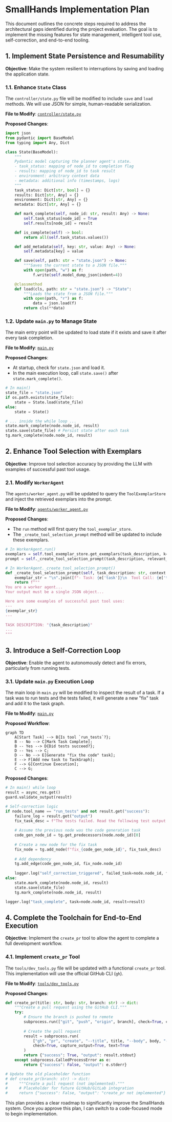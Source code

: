 # SmallHands Implementation Plan

This document outlines the concrete steps required to address the architectural gaps identified during the project evaluation. The goal is to implement the missing features for state management, intelligent tool use, self-correction, and end-to-end tooling.

## 1. Implement State Persistence and Resumability

**Objective**: Make the system resilient to interruptions by saving and loading the application state.

### 1.1. Enhance `State` Class

The `controller/state.py` file will be modified to include `save` and `load` methods. We will use JSON for simple, human-readable serialization.

**File to Modify**: [`controller/state.py`](controller/state.py)

**Proposed Changes**:
```python
import json
from pydantic import BaseModel
from typing import Any, Dict

class State(BaseModel):
    """
    Pydantic model capturing the planner agent's state.
    - task_status: mapping of node_id to completion flag
    - results: mapping of node_id to task result
    - environment: arbitrary context data
    - metadata: additional info (timestamps, logs)
    """
    task_status: Dict[str, bool] = {}
    results: Dict[str, Any] = {}
    environment: Dict[str, Any] = {}
    metadata: Dict[str, Any] = {}

    def mark_complete(self, node_id: str, result: Any) -> None:
        self.task_status[node_id] = True
        self.results[node_id] = result

    def is_complete(self) -> bool:
        return all(self.task_status.values())

    def add_metadata(self, key: str, value: Any) -> None:
        self.metadata[key] = value

    def save(self, path: str = "state.json") -> None:
        """Saves the current state to a JSON file."""
        with open(path, "w") as f:
            f.write(self.model_dump_json(indent=4))

    @classmethod
    def load(cls, path: str = "state.json") -> "State":
        """Loads the state from a JSON file."""
        with open(path, "r") as f:
            data = json.load(f)
        return cls(**data)
```

### 1.2. Update `main.py` to Manage State

The main entry point will be updated to load state if it exists and save it after every task completion.

**File to Modify**: [`main.py`](main.py)

**Proposed Changes**:
- At startup, check for `state.json` and load it.
- In the main execution loop, call `state.save()` after `state.mark_complete()`.

```python
# In main()
state_file = "state.json"
if os.path.exists(state_file):
    state = State.load(state_file)
else:
    state = State()

# ... inside the while loop ...
state.mark_complete(node.node_id, result)
state.save(state_file) # Persist state after each task
tg.mark_complete(node.node_id, result)
```

## 2. Enhance Tool Selection with Exemplars

**Objective**: Improve tool selection accuracy by providing the LLM with examples of successful past tool usage.

### 2.1. Modify `WorkerAgent`

The `agents/worker_agent.py` will be updated to query the `ToolExemplarStore` and inject the retrieved exemplars into the prompt.

**File to Modify**: [`agents/worker_agent.py`](agents/worker_agent.py)

**Proposed Changes**:
- The `run` method will first query the `tool_exemplar_store`.
- The `_create_tool_selection_prompt` method will be updated to include these exemplars.

```python
# In WorkerAgent.run()
exemplars = self.tool_exemplar_store.get_exemplars(task_description, k=3)
prompt = self._create_tool_selection_prompt(task_description, relevant_context, available_tools, exemplars)

# In WorkerAgent._create_tool_selection_prompt()
def _create_tool_selection_prompt(self, task_description: str, context: str, tools: str, exemplars: list) -> str:
    exemplar_str = "\n".join([f"- Task: {e['task']}\n  Tool Call: {e['tool_call']}" for e in exemplars])
    return f"""
You are a worker agent...
Your output must be a single JSON object...

Here are some examples of successful past tool uses:
---
{exemplar_str}
---

TASK DESCRIPTION: "{task_description}"
...
"""
```

## 3. Introduce a Self-Correction Loop

**Objective**: Enable the agent to autonomously detect and fix errors, particularly from running tests.

### 3.1. Update `main.py` Execution Loop

The main loop in `main.py` will be modified to inspect the result of a task. If a task was to run tests and the tests failed, it will generate a new "fix" task and add it to the task graph.

**File to Modify**: [`main.py`](main.py)

**Proposed Workflow**:

```mermaid
graph TD
    A[Start Task] --> B{Is tool `run_tests`?};
    B -- No --> C[Mark Task Complete];
    B -- Yes --> D{Did tests succeed?};
    D -- Yes --> C;
    D -- No --> E[Generate "fix the code" task];
    E --> F[Add new task to TaskGraph];
    F --> G[Continue Execution];
    C --> G;
```

**Proposed Changes**:
```python
# In main() while loop
result = async_res.get()
guard.validate_output(result)

# Self-correction logic
if node.tool_name == "run_tests" and not result.get("success"):
    failure_log = result.get("output")
    fix_task_desc = f"The tests failed. Read the following test output and fix the code to make the tests pass:\n{failure_log}"
    
    # Assume the previous node was the code generation task
    code_gen_node_id = tg.get_predecessors(node.node_id)[0] 
    
    # Create a new node for the fix task
    fix_node = tg.add_node(f"fix_{code_gen_node_id}", fix_task_desc)
    
    # Add dependency
    tg.add_edge(code_gen_node_id, fix_node.node_id)
    
    logger.log("self_correction_triggered", failed_task=node.node_id, fix_task=fix_node.node_id)
else:
    state.mark_complete(node.node_id, result)
    state.save(state_file)
    tg.mark_complete(node.node_id, result)

logger.log("task_complete", task=node.node_id, result=result)
```

## 4. Complete the Toolchain for End-to-End Execution

**Objective**: Implement the `create_pr` tool to allow the agent to complete a full development workflow.

### 4.1. Implement `create_pr` Tool

The `tools/dev_tools.py` file will be updated with a functional `create_pr` tool. This implementation will use the official GitHub CLI (`gh`).

**File to Modify**: [`tools/dev_tools.py`](tools/dev_tools.py)

**Proposed Changes**:
```python
def create_pr(title: str, body: str, branch: str) -> dict:
    """Create a pull request using the GitHub CLI."""
    try:
        # Ensure the branch is pushed to remote
        subprocess.run(["git", "push", "origin", branch], check=True, capture_output=True, text=True)
        
        # Create the pull request
        result = subprocess.run(
            ["gh", "pr", "create", "--title", title, "--body", body, "--head", branch],
            check=True, capture_output=True, text=True
        )
        return {"success": True, "output": result.stdout}
    except subprocess.CalledProcessError as e:
        return {"success": False, "output": e.stderr}

# Update the old placeholder function
# def create_pr(branch: str) -> dict:
#     """Create a pull request (not implemented)."""
#     # Placeholder for future GitHub/GitLab integration
#     return {"success": False, "output": "create_pr not implemented"}
```

This plan provides a clear roadmap to significantly improve the SmallHands system. Once you approve this plan, I can switch to a code-focused mode to begin implementation.